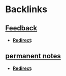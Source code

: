 
# Backlinks
## [Feedback](<Feedback.md>)
- **[Redirect](<Redirect.md>):**

## [permanent notes](<permanent notes.md>)
- **[Redirect](<Redirect.md>):**

